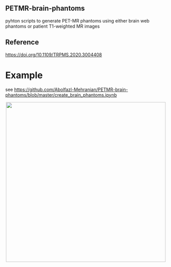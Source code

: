 ## PETMR-brain-phantoms
pyhton scripts to generate PET-MR phantoms using either brain web phantoms or patient T1-weighted MR images

## Reference
https://doi.org/10.1109/TRPMS.2020.3004408

# Example
see https://github.com/Abolfazl-Mehranian/PETMR-brain-phantoms/blob/master/create_brain_phantoms.ipynb

<p align="center">
<img src="https://user-images.githubusercontent.com/44095083/87874025-49f53f80-c9be-11ea-88db-2fe035dd1467.png" width="500">
</p>


